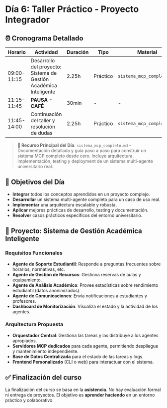 # Día 6: Taller Práctico - Proyecto Integrador

## ⏰ Cronograma Detallado

| Horario | Actividad | Duración | Tipo | Material |
|---|---|---|---|---|
| 09:00-11:15 | Desarrollo del proyecto: Sistema de Gestión Académica Inteligente | 2.25h | Práctico | `sistema_mcp_completo.md` |
| 11:15-11:45 | **PAUSA - CAFÉ** | 30min | - | - |
| 11:45-14:00 | Continuación del taller y resolución de dudas | 2.25h | Práctico | `sistema_mcp_completo.md` |

> **🎯 Recurso Principal del Día**: `sistema_mcp_completo.md` - Documentación detallada y guía paso a paso para construir un sistema MCP completo desde cero. Incluye arquitectura, implementación, testing y deployment de un sistema multi-agente universitario real.

## 🎯 Objetivos del Día

-   **Integrar** todos los conceptos aprendidos en un proyecto complejo.
-   **Desarrollar** un sistema multi-agente completo para un caso de uso real.
-   **Implementar** una arquitectura escalable y robusta.
-   **Aplicar** mejores prácticas de desarrollo, testing y documentación.
-   **Resolver** casos prácticos específicos del entorno universitario.

## 🚀 Proyecto: Sistema de Gestión Académica Inteligente

### Requisitos Funcionales

-   **Agente de Soporte Estudiantil**: Responde a preguntas frecuentes sobre horarios, normativas, etc.
-   **Agente de Gestión de Recursos**: Gestiona reservas de aulas y equipamiento.
-   **Agente de Análisis Académico**: Provee estadísticas sobre rendimiento estudiantil (datos anonimizados).
-   **Agente de Comunicaciones**: Envía notificaciones a estudiantes y profesores.
-   **Dashboard de Monitorización**: Visualiza el estado y la actividad de los agentes.

### Arquitectura Propuesta

-   **Orquestador Central**: Gestiona las tareas y las distribuye a los agentes apropiados.
-   **Servidores MCP dedicados** para cada agente, permitiendo despliegue y mantenimiento independiente.
-   **Base de Datos Centralizada** para el estado de las tareas y logs.
-   **Frontend Personalizado** (CLI o web) para interactuar con el sistema.

## ✅ Finalización del curso

La finalización del curso se basa en la **asistencia**. No hay evaluación formal ni entrega de proyectos. El objetivo es **aprender haciendo** en un entorno práctico y colaborativo.
